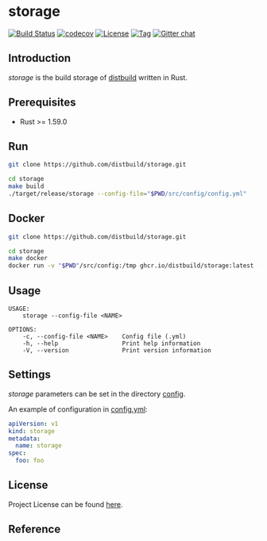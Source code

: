 # storage

[![Build Status](https://github.com/distbuild/storage/workflows/CI/badge.svg?branch=main&event=push)](https://github.com/distbuild/storage/actions?query=workflow%3ACI)
[![codecov](https://codecov.io/gh/distbuild/storage/branch/main/graph/badge.svg?token=FM4NOMPT7Q)](https://codecov.io/gh/distbuild/storage)
[![License](https://img.shields.io/github/license/distbuild/storage.svg)](https://github.com/distbuild/storage/blob/main/LICENSE)
[![Tag](https://img.shields.io/github/tag/distbuild/storage.svg)](https://github.com/distbuild/storage/tags)
[![Gitter chat](https://badges.gitter.im/craftslab/distbuild.png)](https://gitter.im/craftslab/distbuild)



## Introduction

*storage* is the build storage of [distbuild](https://github.com/distbuild) written in Rust.



## Prerequisites

- Rust >= 1.59.0



## Run

```bash
git clone https://github.com/distbuild/storage.git

cd storage
make build
./target/release/storage --config-file="$PWD/src/config/config.yml"
```



## Docker

```bash
git clone https://github.com/distbuild/storage.git

cd storage
make docker
docker run -v "$PWD"/src/config:/tmp ghcr.io/distbuild/storage:latest --config-file="/tmp/config.yml"
```



## Usage

```
USAGE:
    storage --config-file <NAME>

OPTIONS:
    -c, --config-file <NAME>    Config file (.yml)
    -h, --help                  Print help information
    -V, --version               Print version information
```



## Settings

*storage* parameters can be set in the directory [config](https://github.com/distbuild/storage/blob/main/src/config).

An example of configuration in [config.yml](https://github.com/distbuild/storage/blob/main/src/config/config.yml):

```yaml
apiVersion: v1
kind: storage
metadata:
  name: storage
spec:
  foo: foo
```



## License

Project License can be found [here](LICENSE).



## Reference
